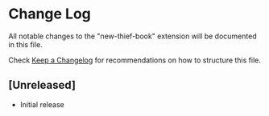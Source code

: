 # Change Log

All notable changes to the "new-thief-book" extension will be documented in this file.

Check [Keep a Changelog](http://keepachangelog.com/) for recommendations on how to structure this file.

## [Unreleased]

- Initial release